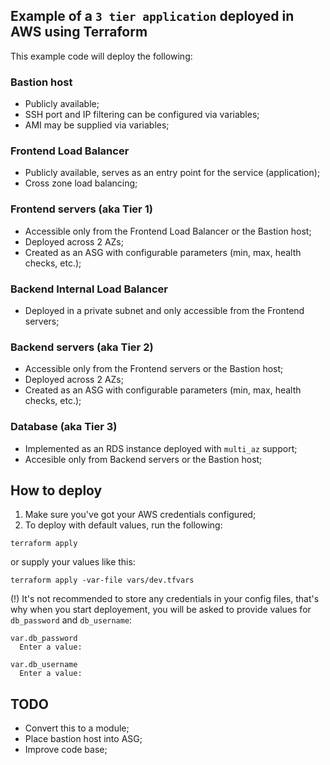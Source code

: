 ## Example of a `3 tier application` deployed in AWS using Terraform

This example code will deploy the following:

### Bastion host
* Publicly available;
* SSH port and IP filtering can be configured via variables;
* AMI may be supplied via variables;

### Frontend Load Balancer
* Publicly available, serves as an entry point for the service (application);
* Cross zone load balancing;

### Frontend servers (aka Tier 1)
* Accessible only from the Frontend Load Balancer or the Bastion host;
* Deployed across 2 AZs;
* Created as an ASG with configurable parameters (min, max, health checks, etc.);

### Backend Internal Load Balancer
* Deployed in a private subnet and only accessible from the Frontend servers;

### Backend servers (aka Tier 2)
* Accessible only from the Frontend servers or the Bastion host;
* Deployed across 2 AZs;
* Created as an ASG with configurable parameters (min, max, health checks, etc.);

### Database (aka Tier 3)
* Implemented as an RDS instance deployed with `multi_az` support;
* Accesible only from Backend servers or the Bastion host;

## How to deploy
1. Make sure you've got your AWS credentials configured;
2. To deploy with default values, run the following:
```
terraform apply
```
or supply your values like this:
```
terraform apply -var-file vars/dev.tfvars
```

(!) It's not recommended to store any credentials in your config files, that's why
when you start deployement, you will be asked to provide values for `db_password` and `db_username`:
```
var.db_password
  Enter a value: 

var.db_username
  Enter a value: 
```

## TODO
* Convert this to a module;
* Place bastion host into ASG;
* Improve code base;